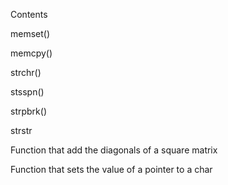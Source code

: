 Contents

memset()

memcpy()

strchr()

stsspn()

strpbrk()

strstr

Function that add the diagonals of a square matrix

Function that sets the value of a pointer to a char


